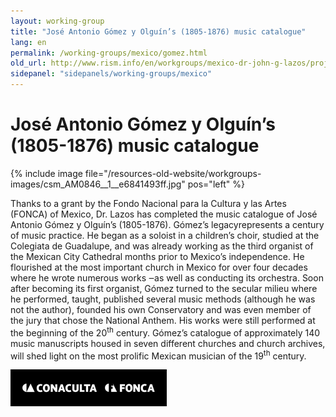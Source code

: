```yaml
---
layout: working-group
title: "José Antonio Gómez y Olguín’s (1805-1876) music catalogue"
lang: en
permalink: /working-groups/mexico/gomez.html
old_url: http://www.rism.info/en/workgroups/mexico-dr-john-g-lazos/projects.html
sidepanel: "sidepanels/working-groups/mexico"
---
```


# José Antonio Gómez y Olguín’s (1805-1876) music catalogue

{% include image file="/resources-old-website/workgroups-images/csm_AM0846__1__e6841493ff.jpg" pos="left" %}

Thanks to a grant by the Fondo Nacional para la Cultura y las Artes (FONCA) of Mexico, Dr. Lazos has completed the music catalogue of José Antonio Gómez y Olguín’s (1805-1876). Gómez’s legacyrepresents a century of music practice. He began as a soloist in a children’s choir, studied at the Colegiata de Guadalupe, and was already working as the third organist of the Mexican City Cathedral months prior to Mexico’s independence. He flourished at the most important church in Mexico for over four decades where he wrote numerous works ‒as well as conducting its orchestra. Soon after becoming its first organist, Gómez turned to the secular milieu where he performed, taught, published several music methods (although he was not the author), founded his own Conservatory and was even member of the jury that chose the National Anthem. His works were still performed at the beginning of the 20<sup>th</sup> century. Gómez’s catalogue of approximately 140 music manuscripts housed in seven different churches and church archives, will shed light on the most prolific Mexican musician of the 19<sup>th</sup> century.

 ![](/resources-old-website/workgroups-images/csm_fonca_conaculta_blanco_01_61dc7a138f.png)
